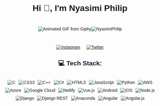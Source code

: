 <!DOCTYPE html>
<html>
<head>

</head>
<body style="font-family: Arial, sans-serif; text-align: center;">
  <h1 style="margin-top: 30px;">Hi 👋, I'm Nyasimi Philip</h1>

  <div style="display: flex; justify-content: center; align-items: center; margin-top: 30px;">
<img src="https://media.giphy.com/media/lBm4rgtyIPJmywXzLW/giphy.gif" alt="Animated GIF from Giphy"  display: flex;
  justify-content: space-between;
  align-items: centerwidth = 100%/>



  <p align="left"> <img src="https://komarev.com/ghpvc/?username=  NyasimiPhilip&label=Profile%20views&color=0e75b6&style=flat" alt="NyasimiPhilip" /> </p>
  </div>

  <div style="margin-top: 30px; display: flex; justify-content: center;">
    <a style="margin: 0 10px;" href="https://instagram.com/_enwai_">
      <img src="https://img.shields.io/badge/Instagram-%23E4405F.svg?logo=Instagram&logoColor=white" alt="Instagram">
    </a>
    <a style="margin: 0 10px;" href="https://twitter.com/Nyasimi0">
      <img src="https://img.shields.io/badge/Twitter-%231DA1F2.svg?logo=Twitter&logoColor=white" alt="Twitter">
    </a>
  </div>

  <h2 style="margin-top: 30px;">💻 Tech Stack:</h2>
  <div style="margin-top: 30px; display: flex; justify-content: center; flex-wrap: wrap;">
    <img style="margin: 5px;" src="https://img.shields.io/badge/c-%2300599C.svg?style=plastic&logo=c&logoColor=white" alt="C">
    <img style="margin: 5px;" src="https://img.shields.io/badge/css3-%231572B6.svg?style=plastic&logo=css3&logoColor=white" alt="CSS3">
    <img style="margin: 5px;" src="https://img.shields.io/badge/c++-%2300599C.svg?style=plastic&logo=c%2B%2B&logoColor=white" alt="C++">
    <img style="margin: 5px;" src="https://img.shields.io/badge/c%23-%23239120.svg?style=plastic&logo=c-sharp&logoColor=white" alt="C#">
    <img style="margin: 5px;" src="https://img.shields.io/badge/html5-%23E34F26.svg?style=plastic&logo=html5&logoColor=white" alt="HTML5">
    <img style="margin: 5px;" src="https://img.shields.io/badge/javascript-%23323330.svg?style=plastic&logo=javascript&logoColor=%23F7DF1E" alt="JavaScript">
    <img style="margin: 5px;" src="https://img.shields.io/badge/python-3670A0?style=plastic&logo=python&logoColor=ffdd54" alt="Python">
    <img style="margin: 5px;" src="https://img.shields.io/badge/AWS-%23FF9900.svg?style=plastic&logo=amazon-aws&logoColor=white" alt="AWS">
    <img style="margin: 5px;" src="https://img.shields.io/badge/azure-%230072C6.svg?style=plastic&logo=azure-devops&logoColor=white" alt="Azure">
    <img style="margin: 5px;" src="https://img.shields.io/badge/Google%20Cloud-%234285F4.svg?style=plastic&logo=google-cloud&logoColor=white" alt="Google Cloud">
    <img style="margin: 5px;" src="https://img.shields.io/badge/netlify-%23000000.svg?style=plastic&logo=netlify&logoColor=#00C7B7" alt="Netlify">
    <img style="margin: 5px;" src="https://img.shields.io/badge/vuejs-%2335495e.svg?style=plastic&logo=vuedotjs&logoColor=%234FC08D" alt="Vue.js">
    <img style="margin: 5px;" src="https://img.shields.io/badge/android-%2320232a.svg?style=plastic&logo=android&logoColor=%a4c639" alt="Android">
    <img style="margin: 5px;" src="https://img.shields.io/badge/IOS-%2320232a.svg?style=plastic&logo=apple&logoColor=white" alt="iOS">
    <img style="margin: 5px;" src="https://img.shields.io/badge/node.js-6DA55F?style=plastic&logo=node.js&logoColor=white" alt="Node.js">
    <img style="margin: 5px;" src="https://img.shields.io/badge/django-%23092E20.svg?style=plastic&logo=django&logoColor=white" alt="Django">
    <img style="margin: 5px;" src="https://img.shields.io/badge/DJANGO-REST-ff1709?style=plastic&logo=django&logoColor=white&color=ff1709&labelColor=gray" alt="Django REST">
    <img style="margin: 5px;" src="https://img.shields.io/badge/Anaconda-%2344A833.svg?style=plastic&logo=anaconda&logoColor=white" alt="Anaconda">
    <img style="margin: 5px;" src="https://img.shields.io/badge/angular-%23DD0031.svg?style=plastic&logo=angular&logoColor=white" alt="Angular">
    <img style="margin: 5px;" src="https://img.shields.io/badge/angular.js-%23E23237.svg?style=plastic&logo=angularjs&logoColor=white" alt="Angular.js">
  </div>
</body>
</html>
